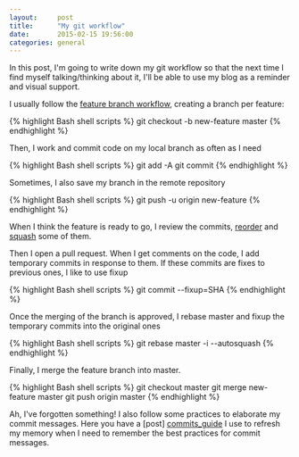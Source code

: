 ```yaml
---
layout:     post
title:      "My git workflow"
date:       2015-02-15 19:56:00
categories: general
---
```

In this post, I'm going to write down my git workflow so that the next time I find myself talking/thinking about it, I'll be able to use my blog as a reminder and visual support.

I usually follow the [feature branch workflow][branch_flow], creating a branch per feature:

{% highlight Bash shell scripts %}
git checkout -b new-feature master
{% endhighlight %}

Then, I work and commit code on my local branch as often as I need

{% highlight Bash shell scripts %}
git add -A
git commit
{% endhighlight %}

Sometimes, I also save my branch in the remote repository

{% highlight Bash shell scripts %}
git push -u origin new-feature
{% endhighlight %}

When I think the feature is ready to go, I review the commits, [reorder][reorder_commits] and [squash][squash_commits] some of them.

Then I open a pull request. When I get comments on the code, I add temporary commits in response to them. If these commits are fixes to previous ones, I like to use fixup

{% highlight Bash shell scripts %}
git commit --fixup=SHA
{% endhighlight %}

Once the merging of the branch is approved, I rebase master and fixup the temporary commits into the original ones

{% highlight Bash shell scripts %}
git rebase master -i --autosquash
{% endhighlight %}

Finally, I merge the feature branch into master.

{% highlight Bash shell scripts %}
git checkout master
git merge new-feature master
git push origin master
{% endhighlight %}

Ah, I've forgotten something! I also follow some practices to elaborate my commit messages. Here you have a [post] [commits_guide] I use to refresh my memory when I need to remember the best practices for commit messages.

[branch_flow]: https://www.atlassian.com/git/tutorials/comparing-workflows/feature-branch-workflow
[squash_commits]:  http://gitready.com/advanced/2009/02/10/squashing-commits-with-rebase.html
[reorder_commits]: http://gitready.com/advanced/2009/03/20/reorder-commits-with-rebase.html
[commits_guide]: http://tbaggery.com/2008/04/19/a-note-about-git-commit-messages.html
